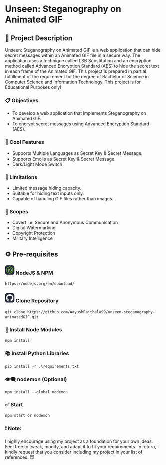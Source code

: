 # Unseen: Steganography on Animated GIF

## :star2: Project Description
<p>Unseen: Steganography on Animated GIF is a web application that can hide secret messages within an Animated GIF file in a secure way. The application uses a technique called LSB Substitution and an encryption method called Advanced Encryption Standard (AES) to hide the secret text in each frame of the Animated GIF. This project is prepared in partial fulfillment of the requirement for the degree of Bachelor of Science in Computer Science and Information Technology. This project is for Educational Purposes only!</p>

### :clipboard: Objectives
- To develop a web application that implements Steganography on Animated GIF.
- To encrypt secret messages using Advanced Encryption Standard (AES).

### :star_struck: Cool Features
- Supports Multiple Languages as Secret Key & Secret Message.
- Supports Emojis as Secret Key & Secret Message.
- Dark/Light Mode Switch

### :shushing_face: Limitations
- Limited message hiding capacity.
- Suitable for hiding text inputs only.
- Capable of handling GIF files rather than images.

### :monocle_face: Scopes
- Covert i.e. Secure and Anonymous Communication
- Digital Watermarking
- Copyright Protection
- Military Intelligence

[//]: # (Install)
## :gear: Pre-requisites
### <img src="https://github.com/tandpfun/skill-icons/blob/main/icons/NodeJS-Dark.svg" style="height: 30px;aspect-ratio:auto;"/> NodeJS & NPM
~~~shell
https://nodejs.org/en/download/
~~~

### <img src="https://github.com/tandpfun/skill-icons/blob/main/icons/Github-Dark.svg" style="height: 30px;aspect-ratio:auto;"/> Clone Repository
~~~shell
git clone https://github.com/AayushRajthala99/unseen-steganography-animatedGIF.git
~~~

### :dart: Install Node Modules
~~~shell
npm install
~~~

### :books: Install Python Libraries
~~~shell
pip install -r .\requirements.txt
~~~

### :eye_speech_bubble: nodemon (Optional)
~~~shell
npm install --global nodemon
~~~

### :white_check_mark: Start
~~~shell
npm start or nodemon
~~~

### :exclamation: Note:
I highly encourage using my project as a foundation for your own ideas. Feel free to tweak, modify, and adapt it to fit your requirements.
In return, I kindly request that you consider including my project in your list of references. :innocent:
